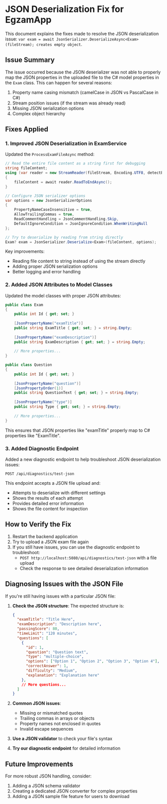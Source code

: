 # JSON Deserialization Fix for EgzamApp

This document explains the fixes made to resolve the JSON deserialization issue: `var exam = await JsonSerializer.DeserializeAsync<Exam>(fileStream); creates empty object`.

## Issue Summary

The issue occurred because the JSON deserializer was not able to properly map the JSON properties in the uploaded file to the C# model properties in the `Exam` class. This can happen for several reasons:

1. Property name casing mismatch (camelCase in JSON vs PascalCase in C#)
2. Stream position issues (if the stream was already read)
3. Missing JSON serialization options
4. Complex object hierarchy

## Fixes Applied

### 1. Improved JSON Deserialization in ExamService

Updated the `ProcessExamFileAsync` method:

```csharp
// Read the entire file content as a string first for debugging
string fileContent;
using (var reader = new StreamReader(fileStream, Encoding.UTF8, detectEncodingFromByteOrderMarks: true, leaveOpen: true))
{
    fileContent = await reader.ReadToEndAsync();
}

// Configure JSON serializer options
var options = new JsonSerializerOptions
{
    PropertyNameCaseInsensitive = true,
    AllowTrailingCommas = true,
    ReadCommentHandling = JsonCommentHandling.Skip,
    DefaultIgnoreCondition = JsonIgnoreCondition.WhenWritingNull
};

// Try to deserialize by reading from string directly
Exam? exam = JsonSerializer.Deserialize<Exam>(fileContent, options);
```

Key improvements:
- Reading file content to string instead of using the stream directly
- Adding proper JSON serialization options
- Better logging and error handling

### 2. Added JSON Attributes to Model Classes

Updated the model classes with proper JSON attributes:

```csharp
public class Exam
{
    public int Id { get; set; }
    
    [JsonPropertyName("examTitle")]
    public string ExamTitle { get; set; } = string.Empty;
    
    [JsonPropertyName("examDescription")]
    public string ExamDescription { get; set; } = string.Empty;
    
    // More properties...
}

public class Question
{
    public int Id { get; set; }
    
    [JsonPropertyName("question")]
    [JsonPropertyOrder(1)]
    public string QuestionText { get; set; } = string.Empty;
    
    [JsonPropertyName("type")]
    public string Type { get; set; } = string.Empty;
    
    // More properties...
}
```

This ensures that JSON properties like "examTitle" properly map to C# properties like "ExamTitle".

### 3. Added Diagnostic Endpoint

Added a new diagnostic endpoint to help troubleshoot JSON deserialization issues:

```
POST /api/diagnostics/test-json
```

This endpoint accepts a JSON file upload and:
- Attempts to deserialize with different settings
- Shows the results of each attempt
- Provides detailed error information
- Shows the file content for inspection

## How to Verify the Fix

1. Restart the backend application
2. Try to upload a JSON exam file again
3. If you still have issues, you can use the diagnostic endpoint to troubleshoot:
   - `POST http://localhost:5080/api/diagnostics/test-json` with a file upload
   - Check the response to see detailed deserialization information

## Diagnosing Issues with the JSON File

If you're still having issues with a particular JSON file:

1. **Check the JSON structure**: The expected structure is:
   ```json
   {
     "examTitle": "Title Here",
     "examDescription": "Description here",
     "passingScore": 80,
     "timeLimit": "120 minutes",
     "questions": [
       {
         "id": 1,
         "question": "Question text",
         "type": "multiple-choice",
         "options": ["Option 1", "Option 2", "Option 3", "Option 4"],
         "correctAnswer": 1,
         "difficulty": "Medium",
         "explanation": "Explanation here"
       },
       // More questions...
     ]
   }
   ```

2. **Common JSON issues**:
   - Missing or mismatched quotes
   - Trailing commas in arrays or objects
   - Property names not enclosed in quotes
   - Invalid escape sequences

3. **Use a JSON validator** to check your file's syntax

4. **Try our diagnostic endpoint** for detailed information

## Future Improvements

For more robust JSON handling, consider:

1. Adding a JSON schema validator
2. Creating a dedicated JSON converter for complex properties
3. Adding a JSON sample file feature for users to download
